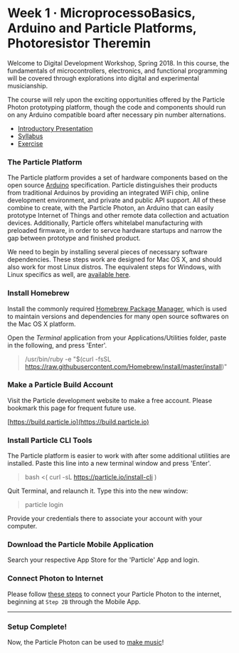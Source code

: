 # Week 1 · MicroprocessoBasics, Arduino and Particle Platforms, Photoresistor Theremin

Welcome to Digital Development Workshop, Spring 2018. In this course, the fundamentals of microcontrollers, electronics, and functional programming will be covered through explorations into digital and experimental musicianship.

The course will rely upon the exciting opportunities offered by the Particle Photon prototyping platform, though the code and components should run on any Arduino compatible board after necessary pin number alternations.

- [Introductory Presentation](DigiDev_S18_Intro.pdf)
- [Syllabus](DigiDev_S18_Syllabus.pdf)
- [Exercise](exercise.md)

### The Particle Platform

The Particle platform provides a set of hardware components based on the open source [Arduino](https://www.arduino.cc) specification. Particle distinguishes their products from traditional Arduinos by providing an integrated WiFi chip, online development environment, and private and public API support. All of these combine to create, with the Particle Photon, an Arduino that can easily prototype Internet of Things and other remote data collection and actuation devices. Additionally, Particle offers whitelabel manufacturing with preloaded firmware, in order to servce hardware startups and narrow the gap between prototype and finished product.

We need to begin by installing several pieces of necessary software dependencies. These steps work are designed for Mac OS X, and should also work for most Linux distros. The equivalent steps for Windows, with Linux specifics as well, are [available here](https://docs.particle.io/guide/tools-and-features/cli/photon/).

### Install Homebrew
Install the commonly required [Homebrew Package Manager](), which is used to maintain versions and dependencies for many open source softwares on the Mac OS X platform. 

Open the *Terminal* application from your Applications/Utilities folder, paste in the following, and press 'Enter'.

> /usr/bin/ruby -e "$(curl -fsSL https://raw.githubusercontent.com/Homebrew/install/master/install)"

### Make a Particle Build Account
Visit the Particle development website to make a free account. Please bookmark this page for frequent future use.

[https://build.particle.io](https://build.particle.io)

### Install Particle CLI Tools
The Particle platform is easier to work with after some additional utilities are installed. Paste this line into a new terminal window and press 'Enter'.

> bash <( curl -sL https://particle.io/install-cli )

Quit Terminal, and relaunch it. Type this into the new window:

> particle login

Provide your credentials there to associate your account with your computer.

### Download the Particle Mobile Application

Search your respective App Store for the 'Particle' App and login.

### Connect Photon to Internet

Please follow [these steps](https://docs.particle.io/guide/getting-started/start/photon/) to connect your Particle Photon to the internet, beginning at `Step 2B` through the Mobile App.

-----

### Setup Complete!

Now, the Particle Photon can be used to [make music](exercise.md)! 
